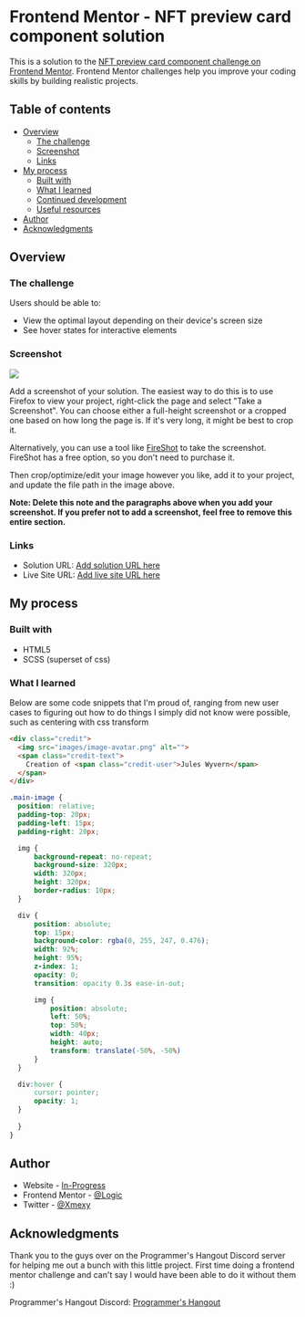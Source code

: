 # Frontend Mentor - NFT preview card component solution

This is a solution to the [NFT preview card component challenge on Frontend Mentor](https://www.frontendmentor.io/challenges/nft-preview-card-component-SbdUL_w0U). Frontend Mentor challenges help you improve your coding skills by building realistic projects. 

## Table of contents

- [Overview](#overview)
  - [The challenge](#the-challenge)
  - [Screenshot](#screenshot)
  - [Links](#links)
- [My process](#my-process)
  - [Built with](#built-with)
  - [What I learned](#what-i-learned)
  - [Continued development](#continued-development)
  - [Useful resources](#useful-resources)
- [Author](#author)
- [Acknowledgments](#acknowledgments)

## Overview

### The challenge

Users should be able to:

- View the optimal layout depending on their device's screen size
- See hover states for interactive elements

### Screenshot

![](./screenshot.jpg)

Add a screenshot of your solution. The easiest way to do this is to use Firefox to view your project, right-click the page and select "Take a Screenshot". You can choose either a full-height screenshot or a cropped one based on how long the page is. If it's very long, it might be best to crop it.

Alternatively, you can use a tool like [FireShot](https://getfireshot.com/) to take the screenshot. FireShot has a free option, so you don't need to purchase it. 

Then crop/optimize/edit your image however you like, add it to your project, and update the file path in the image above.

**Note: Delete this note and the paragraphs above when you add your screenshot. If you prefer not to add a screenshot, feel free to remove this entire section.**

### Links

- Solution URL: [Add solution URL here](https://your-solution-url.com)
- Live Site URL: [Add live site URL here](https://your-live-site-url.com)

## My process

### Built with

- HTML5
- SCSS (superset of css)


### What I learned

Below are some code snippets that I'm proud of, ranging from new user cases to figuring out how to do things I simply did not know were possible, such as centering with css transform

```html
<div class="credit">
  <img src="images/image-avatar.png" alt="">
  <span class="credit-text">
    Creation of <span class="credit-user">Jules Wyvern</span>
  </span>
</div>
```
```css
.main-image { 
  position: relative;
  padding-top: 20px;
  padding-left: 15px;
  padding-right: 20px;

  img {
      background-repeat: no-repeat;
      background-size: 320px;
      width: 320px;
      height: 320px;
      border-radius: 10px;
  }

  div {
      position: absolute;
      top: 15px;
      background-color: rgba(0, 255, 247, 0.476);
      width: 92%;
      height: 95%;
      z-index: 1;
      opacity: 0;
      transition: opacity 0.3s ease-in-out;

      img {
          position: absolute;
          left: 50%;
          top: 50%;
          width: 40px;
          height: auto;
          transform: translate(-50%, -50%)
      }
  }

  div:hover {
      cursor: pointer;
      opacity: 1;
  }
      
  }
}
```
## Author

- Website - [In-Progress]()
- Frontend Mentor - [@Logic](https://www.frontendmentor.io/profile/LogicPenguins)
- Twitter - [@Xmexy](https://twitter.com/Xmexyyy)

## Acknowledgments

Thank you to the guys over on the Programmer's Hangout Discord server for helping me out a bunch with this little project. First time doing a frontend mentor challenge
and can't say I would have been able to do it without them :)

Programmer's Hangout Discord: [Programmer's Hangout](https://discord.gg/programming)
